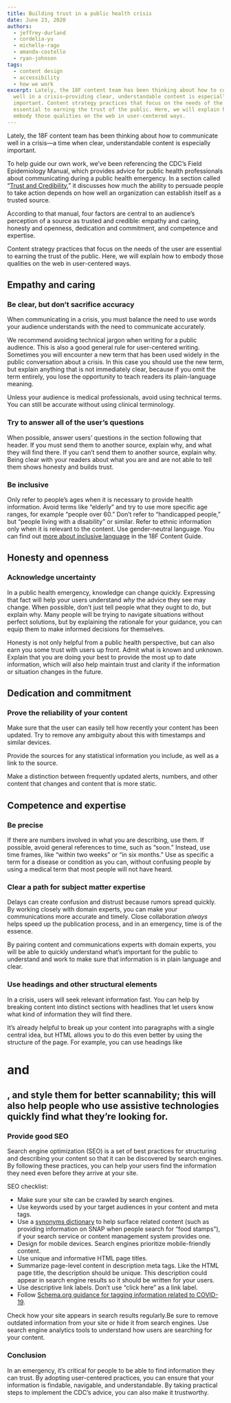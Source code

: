 ```yaml
---
title: Building trust in a public health crisis
date: June 23, 2020
authors:
  - jeffrey-durland
  - cordelia-yu
  - michelle-rago
  - amanda-costello
  - ryan-johnson
tags:
  - content design
  - accessibility
  - how we work
excerpt: Lately, the 18F content team has been thinking about how to communicate
  well in a crisis—providing clear, understandable content is especially
  important. Content strategy practices that focus on the needs of the user are
  essential to earning the trust of the public. Here, we will explain how to
  embody those qualities on the web in user-centered ways.
---
```

Lately, the 18F content team has been thinking about how to communicate well in a crisis—a time when clear, understandable content is especially important.

To help guide our own work, we’ve been referencing the CDC’s Field Epidemiology Manual, which provides advice for public health professionals about communicating during a public health emergency. In a section called “[Trust and Credibility](https://www.cdc.gov/eis/field-epi-manual/chapters/Communicating-Investigation.html#anchor_1543608940),” it discusses how much the ability to persuade people to take action depends on how well an organization can establish itself as a trusted source.

According to that manual, four factors are central to an audience’s perception of a source as trusted and credible: empathy and caring, honesty and openness, dedication and commitment, and competence and expertise.

Content strategy practices that focus on the needs of the user are essential to earning the trust of the public. Here, we will explain how to embody those qualities on the web in user-centered ways.

## Empathy and caring

### Be clear, but don’t sacrifice accuracy

When communicating in a crisis, you must balance the need to use words your audience understands with the need to communicate accurately.

We recommend avoiding technical jargon when writing for a public audience. This is also a good general rule for user-centered writing. Sometimes you will encounter a new term that has been used widely in the public conversation about a crisis. In this case you should use the new term, but explain anything that is not immediately clear, because if you omit the term entirely, you lose the opportunity to teach readers its plain-language meaning.

Unless your audience is medical professionals, avoid using technical terms. You can still be accurate without using clinical terminology.

### Try to answer all of the user’s questions

When possible, answer users’ questions in the section following that header. If you must send them to another source, explain why, and what they will find there. If you can’t send them to another source, explain why. Being clear with your readers about what you are and are not able to tell them shows honesty and builds trust.

### Be inclusive

Only refer to people’s ages when it is necessary to provide health information. Avoid terms like “elderly” and try to use more specific age ranges, for example “people over 60.” Don’t refer to “handicapped people,” but “people living with a disability” or similar. Refer to ethnic information only when it is relevant to the content. Use gender-neutral language. You can find out [more about inclusive language](https://content-guide.18f.gov/inclusive-language/) in the 18F Content Guide.

## Honesty and openness

### Acknowledge uncertainty

In a public health emergency, knowledge can change quickly. Expressing that fact will help your users understand *why* the advice they see may change. When possible, don’t just tell people what they ought to do, but explain why. Many people will be trying to navigate situations without perfect solutions, but by explaining the rationale for your guidance, you can equip them to make informed decisions for themselves.

Honesty is not only helpful from a public health perspective, but can also earn you some trust with users up front. Admit what is known and unknown. Explain that you are doing your best to provide the most up to date information, which will also help maintain trust and clarity if the information or situation changes in the future.

## Dedication and commitment

### Prove the reliability of your content

Make sure that the user can easily tell how recently your content has been updated. Try to remove any ambiguity about this with timestamps and similar devices.

Provide the sources for any statistical information you include, as well as a link to the source.

Make a distinction between frequently updated alerts, numbers, and other content that changes and content that is more static.

## Competence and expertise

### Be precise

If there are numbers involved in what you are describing, use them. If possible, avoid general references to time, such as “soon.” Instead, use time frames, like “within two weeks” or “in six months.” Use as specific a term for a disease or condition as you can, without confusing people by using a medical term that most people will not have heard.

### Clear a path for subject matter expertise

Delays can create confusion and distrust because rumors spread quickly. By working closely with domain experts, you can make your communications more accurate and timely. Close collaboration *always* helps speed up the publication process, and in an emergency, time is of the essence.

By pairing content and communications experts with domain experts, you will be able to quickly understand what’s important for the public to understand and work to make sure that information is in plain language and clear.

### Use headings and other structural elements

In a crisis, users will seek relevant information fast. You can help by breaking content into distinct sections with headlines that let users know what kind of information they will find there.

It’s already helpful to break up your content into paragraphs with a single central idea, but HTML allows you to do this even better by using the structure of the page. For example, you can use headings like <H1> and <H2>, and style them for better scannability; this will also help people who use assistive technologies quickly find what they’re looking for.

### Provide good SEO

Search engine optimization (SEO) is a set of best practices for structuring and describing your content so that it can be discovered by search engines. By following these practices, you can help your users find the information they need even before they arrive at your site.

SEO checklist:

* Make sure your site can be crawled by search engines.
* Use keywords used by your target audiences in your content and meta tags.
* Use a [synonyms dictionary](https://18f.gsa.gov/2018/07/06/ask-18f-plain-language-government-terms/) to help surface related content (such as providing information on SNAP when people search for “food stamps”), if your search service or content management system provides one.
* Design for mobile devices. Search engines prioritize mobile-friendly content.
* Use unique and informative HTML page titles.
* Summarize page-level content in description meta tags. Like the HTML page title, the description should be unique. This description could appear in search engine results so it should be written for your users.
* Use descriptive link labels. Don’t use “click here” as a link label.
* Follow [Schema.org guidance for tagging information related to COVID-19](https://digital.gov/2020/05/11/experimenting-with-specialannouncement-markup/).

Check how your site appears in search results regularly.Be sure to remove outdated information from your site or hide it from search engines. Use search engine analytics tools to understand how users are searching for your content.

### Conclusion

In an emergency, it’s critical for people to be able to find information they can trust. By adopting user-centered practices, you can ensure that your information is findable, navigable, and understandable. By taking practical steps to implement the CDC’s advice, you can also make it trustworthy.